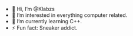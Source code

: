 - 👋 Hi, I’m @Klabzs
- 👀 I’m interested in everything computer related.
- 🌱 I’m currently learning C++.
- ⚡ Fun fact: Sneaker addict.

<!---
Klabzs/Klabzs is a ✨ special ✨ repository because its `README.md` (this file) appears on your GitHub profile.
You can click the Preview link to take a look at your changes.
--->

